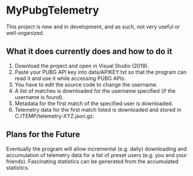 # MyPubgTelemetry
This project is new and in development, and as such, not very useful or well-organized. 

## What it does currently does and how to do it
1. Download the project and open in Visual Studio (2019).
1. Paste your PUBG API key into data/APIKEY.txt so that the program can read it and use it while accessing PUBG APIs.
1. You have to edit the source code to change the username.
1. A list of matches is downloaded for the username specified (if the username is found).
1. Metadata for the first match of the specified user is downloaded.
1. Telemetry data for the first match listed is downloaded and stored in C:/TEMP/telemetry-XYZ.json.gz.

## Plans for the Future
Eventually the program will allow incremental (e.g. daily) downloading and accumulation of telemetry data for a list of preset users (e.g. you and your friends). 
Fascinating statistics can be generated from the accumulated statistics.
